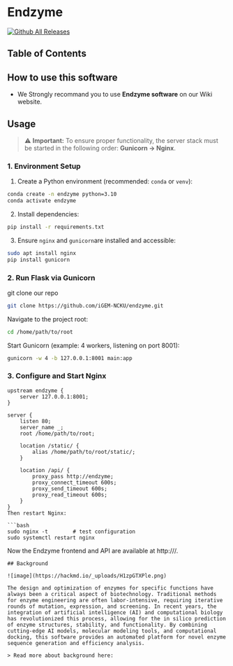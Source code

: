# Endzyme

[![Github All Releases](https://img.shields.io/github/downloads/iGEM-NCKU/endzyme/total.svg)]()

## Table of Contents

## How to use this software

- We Strongly recommand you to use **Endzyme software** on our Wiki website.

## Usage

> ⚠️ **Important:** To ensure proper functionality, the server stack must be started in the following order: **Gunicorn → Nginx**.  

### 1. Environment Setup

1. Create a Python environment (recommended: `conda` or `venv`):

```bash
conda create -n endzyme python=3.10
conda activate endzyme
```

2. Install dependencies:
```bash
pip install -r requirements.txt
```
3. Ensure `nginx` and `gunicorn`are installed and accessible:
```bash
sudo apt install nginx
pip install gunicorn
```
### 2. Run Flask via Gunicorn

git clone our repo
```bash
git clone https://github.com/iGEM-NCKU/endzyme.git
``` 
Navigate to the project root:
```bash
cd /home/path/to/root
```
Start Gunicorn (example: 4 workers, listening on port 8001):
```bash
gunicorn -w 4 -b 127.0.0.1:8001 main:app
```
### 3. Configure and Start Nginx
```nginx
upstream endzyme {
    server 127.0.0.1:8001;
}

server {
    listen 80;
    server_name _;
    root /home/path/to/root;

    location /static/ {
        alias /home/path/to/root/static/;
    }

    location /api/ {
        proxy_pass http://endzyme;
        proxy_connect_timeout 600s;
        proxy_send_timeout 600s;
        proxy_read_timeout 600s;
    }
}
Then restart Nginx:

```bash
sudo nginx -t        # test configuration
sudo systemctl restart nginx
```

Now the Endzyme frontend and API are available at http://<server-ip>/.

```
## Background

![image](https://hackmd.io/_uploads/H1zpGTXPle.png)

The design and optimization of enzymes for specific functions have always been a critical aspect of biotechnology. Traditional methods for enzyme engineering are often labor-intensive, requiring iterative rounds of mutation, expression, and screening. In recent years, the integration of artificial intelligence (AI) and computational biology has revolutionized this process, allowing for the in silico prediction of enzyme structures, stability, and functionality. By combining cutting-edge AI models, molecular modeling tools, and computational docking, this software provides an automated platform for novel enzyme sequence generation and efficiency analysis.

> Read more about background here:

